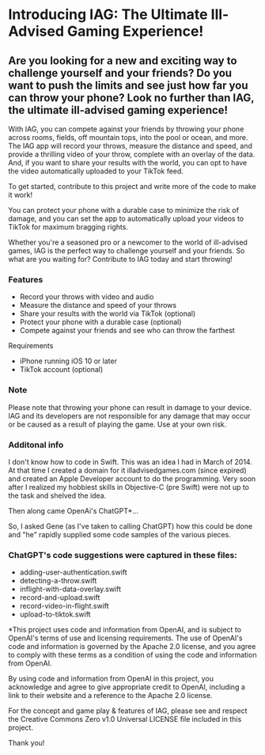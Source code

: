 # Introducing IAG: The Ultimate Ill-Advised Gaming Experience!
## Are you looking for a new and exciting way to challenge yourself and your friends? Do you want to push the limits and see just how far you can throw your phone? Look no further than IAG, the ultimate ill-advised gaming experience!

With IAG, you can compete against your friends by throwing your phone across rooms, fields, off mountain tops, into the pool or ocean, and more. The IAG app will record your throws, measure the distance and speed, and provide a thrilling video of your throw, complete with an overlay of the data. And, if you want to share your results with the world, you can opt to have the video automatically uploaded to your TikTok feed.

To get started, contribute to this project and write more of the code to make it work! 

You can protect your phone with a durable case to minimize the risk of damage, and you can set the app to automatically upload your videos to TikTok for maximum bragging rights.

Whether you're a seasoned pro or a newcomer to the world of ill-advised games, IAG is the perfect way to challenge yourself and your friends. So what are you waiting for? Contribute to IAG today and start throwing!

### Features
- Record your throws with video and audio
- Measure the distance and speed of your throws
- Share your results with the world via TikTok (optional)
- Protect your phone with a durable case (optional)
- Compete against your friends and see who can throw the farthest

Requirements
- iPhone running iOS 10 or later
- TikTok account (optional)

### Note
Please note that throwing your phone can result in damage to your device. IAG and its developers are not responsible for any damage that may occur or be caused as a result of playing the game. Use at your own risk.

### Additonal info

I don't know how to code in Swift.  This was an idea I had in March of 2014.  At that time I created a domain for it illadvisedgames.com (since expired) and created an Apple Developer account to do the programming.  Very soon after I realized my hobbiest skills in Objective-C (pre Swift) were not up to the task and shelved the idea.   

Then along came OpenAi's ChatGPT*...  

So, I asked Gene (as I've taken to calling ChatGPT) how this could be done and "he" rapidly supplied some code samples of the various pieces.  

### ChatGPT's code suggestions were captured in these files:
- adding-user-authentication.swift
- detecting-a-throw.swift
- inflight-with-data-overlay.swift
- record-and-upload.swift
- record-video-in-flight.swift
- upload-to-tiktok.swift 

*This project uses code and information from OpenAI, and is subject to OpenAI's terms of use and licensing requirements. The use of OpenAI's code and information is governed by the Apache 2.0 license, and you agree to comply with these terms as a condition of using the code and information from OpenAI.

By using code and information from OpenAI in this project, you acknowledge and agree to give appropriate credit to OpenAI, including a link to their website and a reference to the Apache 2.0 license.

For the concept and game play & features of IAG, please see and respect the Creative Commons Zero v1.0 Universal LICENSE file included in this project.

Thank you!

